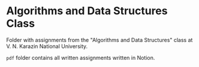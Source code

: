 # Algorithms and Data Structures Class
Folder with assignments from the "Algorithms and Data Structures" class at V. N. Karazin National University.

`pdf` folder contains all written assignments written in Notion.
